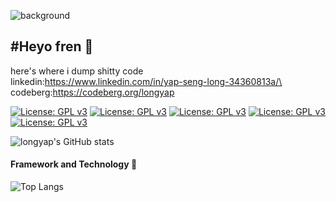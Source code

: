 ![background](https://gwi2.b-cdn.net/wp-content/uploads/2021/02/banner-cheat-kusushi-no-slow-life-isekai-ni-tsukurou-drugstore.jpg)

## #Heyo fren :fox_face:
here's where i dump shitty code\
linkedin:https://www.linkedin.com/in/yap-seng-long-34360813a/\
codeberg:https://codeberg.org/longyap

[![License: GPL v3](https://img.shields.io/badge/License-GPLv3-blue.svg)](https://www.gnu.org/licenses/gpl-3.0)
[![License: GPL v3](https://img.shields.io/badge/License-GPLv3-blue.svg)](https://www.gnu.org/licenses/gpl-3.0)
[![License: GPL v3](https://img.shields.io/badge/License-GPLv3-blue.svg)](https://www.gnu.org/licenses/gpl-3.0)
[![License: GPL v3](https://img.shields.io/badge/License-GPLv3-blue.svg)](https://www.gnu.org/licenses/gpl-3.0)
[![License: GPL v3](https://img.shields.io/badge/License-GPLv3-blue.svg)](https://www.gnu.org/licenses/gpl-3.0)



![longyap's GitHub stats](https://github-readme-stats.vercel.app/api?username=longyap&theme=gotham )  
#### Framework and Technology :rocket:
![Top Langs](https://github-readme-stats.vercel.app/api/top-langs/?username=longyap&layout=compact&theme=gotham)


